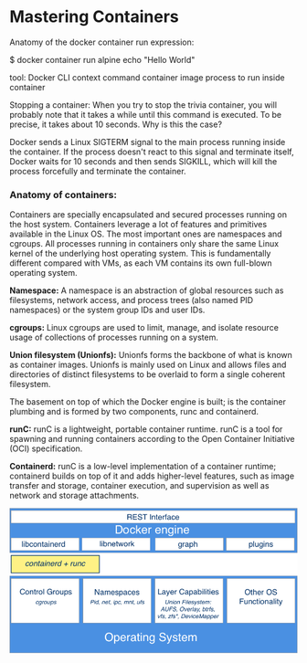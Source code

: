 <h1>Mastering Containers</h1>

Anatomy of the docker container run expression:

$ docker container run alpine echo "Hello World"

tool: Docker CLI
context
command
container image
process to run inside container


Stopping a container:
When you try to stop the trivia container, you will probably note that it takes a while until this command is executed. To be precise, it takes about 10 seconds. Why is this the case?

Docker sends a Linux SIGTERM signal to the main process running inside the container. If the process doesn't react to this signal and terminate itself, Docker waits for 10 seconds and then sends SIGKILL, which will kill the process forcefully and terminate the container.


<h3>Anatomy of containers:</h3>

Containers are specially encapsulated and secured processes running on the host system. Containers leverage a lot of features and primitives available in the Linux OS. The most important ones are namespaces and cgroups. All processes running in containers only share the same Linux kernel of the underlying host operating system. This is fundamentally different compared with VMs, as each VM contains its own full-blown operating system.

<strong>Namespace:</strong> A namespace is an abstraction of global resources such as filesystems, network access, and process trees (also named PID namespaces) or the system group IDs and user IDs.

<strong>cgroups:</strong> Linux cgroups are used to limit, manage, and isolate resource usage of collections of processes running on a system.

<strong>Union filesystem (Unionfs):</strong> Unionfs forms the backbone of what is known as container images. Unionfs is mainly used on Linux and allows files and directories of distinct filesystems to be overlaid to form a single coherent filesystem.


The basement on top of which the Docker engine is built; is the container plumbing and is formed by two components, runc and containerd.

<strong>runC:</strong> runC is a lightweight, portable container runtime. runC is a tool for spawning and running containers according to the Open Container Initiative (OCI) specification.

<strong>Containerd:</strong> runC is a low-level implementation of a container runtime; containerd builds on top of it and adds higher-level features, such as image transfer and storage, container execution, and supervision as well as network and storage attachments.

![alt text](https://github.com/shakespete/docker/blob/master/img/docker_architecture.png)
